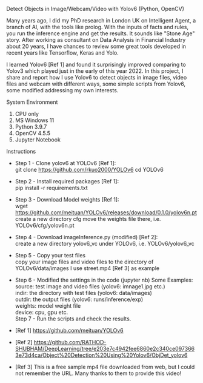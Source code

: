 Detect Objects in Image/Webcam/Video with Yolov6 (Python, OpenCV)

Many years ago, I did my PhD research in London UK on Intelligent Agent, 
a branch of AI, with the tools like prolog. With the inputs of facts and rules, 
you run the inference engine and get the results. It sounds like "Stone Age" story.
After working as consultant on Data Analysis in Financial Industry about 20 years, 
I have chances to review some great tools developed in recent years like 
Tensorflow, Keras and Yolo.

I learned Yolov6 [Ref 1] and found it surprisingly improved comparing to 
Yolov3 which played just in the early of this year 2022. In this project,
I share and report how I use Yolov6 to detect objects in image files,
video files and webcam with different ways, some simple scripts from 
Yolov6, some modified addressing my own interests.

System Environment
1. CPU only
2. MS Windows 11
3. Python 3.9.7
4. OpenCV 4.5.5
4. Jupyter Notebook

Instructions
- Step 1 - Clone yolov6 at YOLOv6 [Ref 1]:  
git clone https://github.com/rkuo2000/YOLOv6
cd YOLOv6
- Step 2 - Install required packages [Ref 1]:  
pip install -r requirements.txt
- Step 3 - Download Model weights [Ref 1]:  
wget https://github.com/meituan/YOLOv6/releases/download/0.1.0/yolov6n.pt
create a new directory cfg
move the weights file there, i.e. YOLOv6/cfg/yolov6n.pt 
- Step 4 - Download imageInference.py (modified) [Ref 2]:  
create a new directory yolov6_vc under YOLOv6, i.e. YOLOv6/yolov6_vc
- Step 5 - Copy your test files  
copy your image files and video files to the directory of YOLOv6/data/images
I use street.mp4 [Ref 3] as example
- Step 6 - Modified the settings in the code (jupyter nb) 
Some Examples:  
  source: test image and video files (yolov6: imnage1.jpg etc.)  
  indir: the directory with test files (yolov6: data/images)  
  outdir: the output files (yolov6: runs/inference/exp)  
  weights: model weight file  
  device: cpu, gpu etc.  
Step 7 - Run the scripts and check the results.  

- [Ref 1] https://github.com/meituan/YOLOv6
- [Ref 2] https://github.com/RATHOD-SHUBHAM/DeepLearning/tree/e203e7c4942fee6860e2c340ce0973663e73d4ca/Object%20Detection%20Using%20Yolov6/ObjDet_yolov6
- [Ref 3] This is a free sample mp4 file downloaded from web, but I could not remember the URL. Many thanks to them to provide this video!
